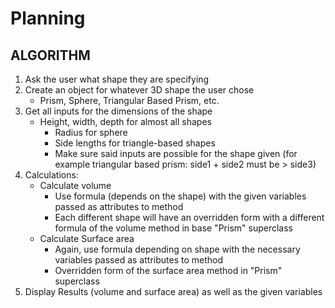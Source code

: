 # Planning

## ALGORITHM
1. Ask the user what shape they are specifying
2. Create an object for whatever 3D shape the user chose
    - Prism, Sphere, Triangular Based Prism, etc.
3. Get all inputs for the dimensions of the shape
    - Height, width, depth for almost all shapes
      - Radius for sphere
      - Side lengths for triangle-based shapes
      - Make sure said inputs are possible for the shape given (for example triangular based prism: side1 + side2 must be > side3)
4. Calculations:
    - Calculate volume
        - Use formula (depends on the shape) with the given variables passed as attributes to method
        - Each different shape will have an overridden form with a different formula of the volume method in base "Prism" superclass
    - Calculate Surface area
        - Again, use formula depending on shape with the necessary variables passed as attributes to method
         - Overridden form of the surface area method in "Prism" superclass
5. Display Results (volume and surface area) as well as the given variables
